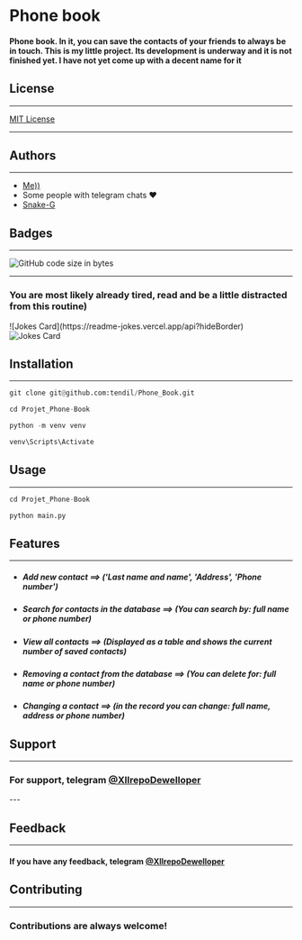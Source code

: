 <h1>Phone book</h1>
<h4>Phone book. In it, you can save the contacts of your friends to always be in touch.
This is my little project.
Its development is underway and it is not finished yet. I have not yet come up with a decent name for it</h4>
<h2>License</h2>

---

<a href="https://ru.wikipedia.org/wiki/%D0%9B%D0%B8%D1%86%D0%B5%D0%BD%D0%B7%D0%B8%D1%8F_MIT">MIT License</a>

---

Authors
---

---
<ul>
<li> <a href="https://github.com/tendil">Me))</a> </li>
<li>Some people with telegram chats ❤️ </li>
<li> <a href="https://github.com/Snake-G">Snake-G </a> </li>
</ul>

Badges
---
---

![GitHub code size in bytes](https://img.shields.io/github/languages/code-size/tendil/Phone_Book?color=%2359a3f&logo=GitHub&logoColor=%2389543f&style=social)

---
<h3>You are most likely already tired, read and be a little distracted from this routine)</h3>
![Jokes Card](https://readme-jokes.vercel.app/api?hideBorder)
<img src="https://readme-jokes.vercel.app/api" alt="Jokes Card" />


<h2>Installation</h2>

---

```python
git clone git@github.com:tendil/Phone_Book.git
```

```python
cd Projet_Phone-Book
```

```python
python -m venv venv
```

```python
venv\Scripts\Activate
```

<h2>Usage</h2>

---
```python
cd Projet_Phone-Book
```

```python
python main.py
```

Features
---
---
<ul>
<li> <h5>Add new contact ==> ('Last name and name', 'Address', 'Phone number') </h5> </li>
<li> <h5>Search for contacts in the database ==> (You can search by: full name or phone number) </h5> </li>
<li> <h5>View all contacts ==> (Displayed as a table and shows the current number of saved contacts) </h5> </li>
<li> <h5>Removing a contact from the database ==> (You can delete for: full name or phone number) </h5> </li>
<li> <h5>Changing a contact ==> (in the record you can change: full name, address or phone number) </h5> </li>
</ul>

Support
-
---
<h3>For support, telegram <a href="https://t.me/XllrepoDewelloper">@XllrepoDewelloper </a></h3>
---

Feedback
---
---

<h4>If you have any feedback, telegram <a href="https://t.me/XllrepoDewelloper">@XllrepoDewelloper </a></h4>

Contributing
-
---
<h3>Contributions are always welcome!</h3>
